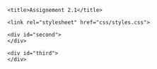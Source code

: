 <!doctype html>
<html lang="en">
  <head>
    <meta charset="utf-8">
    <meta http-equiv="X-UA-Compatible" content="IE=edge">
    <meta name="viewport" content="width=device-width, initial-scale=1">
    
    <title>Assignement 2.1</title>
    
    <link rel="stylesheet" href="css/styles.css">

  </head>
<body>
  <div>
    <div id="first">
    </div>
    
    <div id="second">
    </div>
    
    <div id="third">
    </div>
    
    
  </div>
 
  
</body>
</html>  
